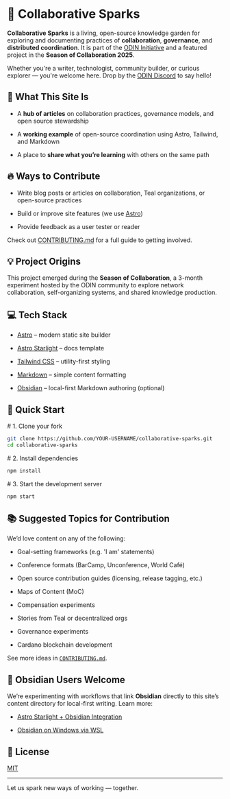 # **🌟 Collaborative Sparks**

**Collaborative Sparks** is a living, open-source knowledge garden for exploring and documenting practices of **collaboration**, **governance**, and **distributed coordination**. It is part of the [ODIN Initiative](https://odin.eco/) and a featured project in the **Season of Collaboration 2025**.

Whether you're a writer, technologist, community builder, or curious explorer — you're welcome here.  Drop by the [ODIN Discord](https://discord.gg/8qXvqH9vG4) to say hello!



## **🧭 What This Site Is**

* A **hub of articles** on collaboration practices, governance models, and open source stewardship

* A **working example** of open-source coordination using Astro, Tailwind, and Markdown

* A place to **share what you’re learning** with others on the same path



## **🔥 Ways to Contribute**

* Write blog posts or articles on collaboration, Teal organizations, or open-source practices

* Build or improve site features (we use [Astro](https://astro.build/))

* Provide feedback as a user tester or reader

Check out [CONTRIBUTING.md](CONTRIBUTING.md) for a full guide to getting involved.



## **💡 Project Origins**

This project emerged during the **Season of Collaboration**, a 3-month experiment hosted by the ODIN community to explore network collaboration, self-organizing systems, and shared knowledge production.



## **💻 Tech Stack**

* [Astro](https://astro.build/) – modern static site builder

* [Astro Starlight](https://starlight.astro.build/) – docs template

* [Tailwind CSS](https://tailwindcss.com/) – utility-first styling

* [Markdown](https://starlight.astro.build/guides/authoring-content/) – simple content formatting

* [Obsidian](https://obsidian.md/) – local-first Markdown authoring (optional)



## **🚀 Quick Start**

\# 1\. Clone your fork  
```bash
git clone https://github.com/YOUR-USERNAME/collaborative-sparks.git  
cd collaborative-sparks
```

\# 2\. Install dependencies 
```bash 
npm install
```
\# 3\. Start the development server 
```bash 
npm start
```



## **📚 Suggested Topics for Contribution**

We’d love content on any of the following:

* Goal-setting frameworks (e.g. 'I am' statements)

* Conference formats (BarCamp, Unconference, World Café)

* Open source contribution guides (licensing, release tagging, etc.)

* Maps of Content (MoC)

* Compensation experiments

* Stories from Teal or decentralized orgs

* Governance experiments

* Cardano blockchain development

See more ideas in [`CONTRIBUTING.md`](CONTRIBUTING.md).



## **🧠 Obsidian Users Welcome**

We’re experimenting with workflows that link **Obsidian** directly to this site’s content directory for local-first writing. Learn more:

* [Astro Starlight \+ Obsidian Integration](https://starlight-obsidian.vercel.app/)

* [Obsidian on Windows via WSL](https://matthew-field.ca/2024/08/09/installing-obsidian-on-wsl-with-a-windows-gui-easy-setup/)



## **🤝 License**

[MIT](https://chatgpt.com/c/LICENSE)

---

Let us spark new ways of working — together.
